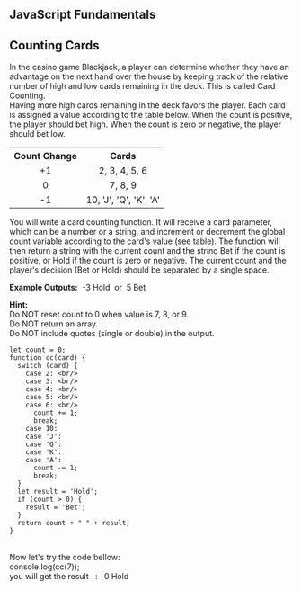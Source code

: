 ## JavaScript Fundamentals

## Counting Cards 
In the casino game Blackjack, a player can determine whether they have an advantage on the next hand over the house by keeping track of the relative number of high and low cards remaining in the deck. This is called Card Counting. <br/>
Having more high cards remaining in the deck favors the player. Each card is assigned a value according to the table below. When the count is positive, the player should bet high. When the count is zero or negative, the player should bet low.<br/>
<table>
  <tr>
    <th>Count Change</th>
    <th>Cards</th>
  </tr>
  <tr>
    <td align='center'>+1</td>
    <td align='center'>2, 3, 4, 5, 6</td>
  </tr>
  <tr>
    <td align='center'>0</td>
    <td align='center'>7, 8, 9</td>
  </tr>
    <tr>
    <td align='center'>-1</td>
    <td align='center'>10, 'J', 'Q', 'K', 'A'</td>
  </tr>
</table> 	            

You will write a card counting function. It will receive a card parameter, which can be a number or a string, and increment or decrement the global count variable according to the card's value (see table). The function will then return a string with the current count and the string Bet if the count is positive, or Hold if the count is zero or negative. The current count and the player's decision (Bet or Hold) should be separated by a single space. <br/>

**Example Outputs:**&nbsp; -3 Hold&nbsp; or&nbsp; 5 Bet 
<br/>

**Hint:** <br/>
Do NOT reset count to 0 when value is 7, 8, or 9.<br/>
Do NOT return an array.<br/>
Do NOT include quotes (single or double) in the output.
<br/>

```
let count = 0; 
function cc(card) { 
  switch (card) { 
    case 2: <br/>
    case 3: <br/>
    case 4: <br/>
    case 5: <br/>
    case 6: <br/>
      count += 1; 
      break; 
    case 10: 
    case 'J': 
    case 'Q': 
    case 'K': 
    case 'A': 
      count -= 1; 
      break; 
  } 
  let result = 'Hold'; 
  if (count > 0) { 
    result = 'Bet'; 
  } 
  return count + " " + result;
}
```
<br/>
Now let's try the code bellow:  <br/>
console.log(cc(7)); 
<br/>
you will get the result &nbsp; : &nbsp;  0 Hold

<br/>

